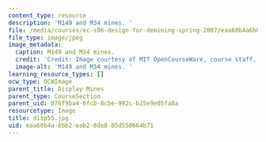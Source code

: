 ```yaml
---
content_type: resource
description: 'M149 and M34 mines. '
file: /media/courses/ec-s06-design-for-demining-spring-2007/eaa60b4a6bb2eab28de805d550664b71_disp55.jpg
file_type: image/jpeg
image_metadata:
  caption: M149 and M34 mines.
  credit: 'Credit: Image courtesy of MIT OpenCourseWare, course staff, and students.'
  image-alt: 'M149 and M34 mines. '
learning_resource_types: []
ocw_type: OCWImage
parent_title: Display Mines
parent_type: CourseSection
parent_uid: 076f9ba4-6fcb-8cbe-992c-b25e9e05fa8a
resourcetype: Image
title: disp55.jpg
uid: eaa60b4a-6bb2-eab2-8de8-05d550664b71
---
```

